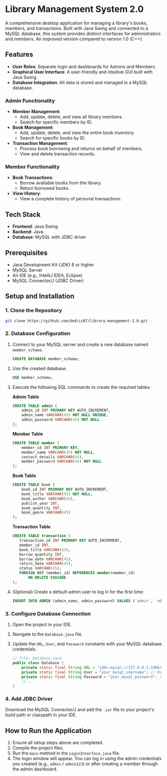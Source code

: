 # Library Management System 2.0

A comprehensive desktop application for managing a library's books, members, and transactions. Built with Java Swing and connected to a MySQL database, this system provides distinct interfaces for administrators and members.
An improved version compared to version 1.0 (C++).

## Features

- **User Roles**: Separate login and dashboards for Admins and Members.
- **Graphical User Interface**: A user-friendly and intuitive GUI built with Java Swing.
- **Database Integration**: All data is stored and managed in a MySQL database.

### Admin Functionality
- **Member Management**:
  - Add, update, delete, and view all library members.
  - Search for specific members by ID.
- **Book Management**:
  - Add, update, delete, and view the entire book inventory.
  - Search for specific books by ID.
- **Transaction Management**:
  - Process book borrowing and returns on behalf of members.
  - View and delete transaction records.

### Member Functionality
- **Book Transactions**:
  - Borrow available books from the library.
  - Return borrowed books.
- **View History**:
  - View a complete history of personal transactions.

## Tech Stack

- **Frontend**: Java Swing
- **Backend**: Java
- **Database**: MySQL with JDBC driver

## Prerequisites

- Java Development Kit (JDK) 8 or higher
- MySQL Server
- An IDE (e.g., IntelliJ IDEA, Eclipse)
- MySQL Connector/J (JDBC Driver)

## Setup and Installation

### 1. Clone the Repository

```bash
git clone https://github.com/dedric07/library-management-2.0.git
```

### 2. Database Configuration

1.  Connect to your MySQL server and create a new database named `member_schema`.
    ```sql
    CREATE DATABASE member_schema;
    ```
2.  Use the created database.
    ```sql
    USE member_schema;
    ```
3.  Execute the following SQL commands to create the required tables:

    **Admin Table**
    ```sql
    CREATE TABLE admin (
        admin_id INT PRIMARY KEY AUTO_INCREMENT,
        admin_name VARCHAR(45) NOT NULL UNIQUE,
        admin_password VARCHAR(45) NOT NULL
    );
    ```

    **Member Table**
    ```sql
    CREATE TABLE member (
        member_id INT PRIMARY KEY,
        member_name VARCHAR(45) NOT NULL,
        contact_details VARCHAR(45),
        member_password VARCHAR(45) NOT NULL
    );
    ```

    **Book Table**
    ```sql
    CREATE TABLE book (
        book_id INT PRIMARY KEY AUTO_INCREMENT,
        book_title VARCHAR(45) NOT NULL,
        book_author VARCHAR(45),
        publish_year INT,
        book_quantity INT,
        book_genre VARCHAR(45)
    );
    ```

    **Transaction Table**
     ```sql
    CREATE TABLE transaction (
        transaction_id INT PRIMARY KEY AUTO_INCREMENT,
        member_id INT,
        book_title VARCHAR(45),
        borrow_quantity INT,
        borrow_date VARCHAR(45),
        return_date VARCHAR(45),
        status VARCHAR(45),
        FOREIGN KEY (member_id) REFERENCES member(member_id)
            ON DELETE CASCADE
    );
    ```
4.  (Optional) Create a default admin user to log in for the first time:
    ```sql
    INSERT INTO ADMIN (admin_name, admin_password) VALUES ('admin', 'admin123');
    ```

### 3. Configure Database Connection

1.  Open the project in your IDE.
2.  Navigate to the `Database.java` file.
3.  Update the `URL`, `User`, and `Password` constants with your MySQL database credentials.

    ```java
    // File: Database.java
    public class Database {
        private static final String URL = "jdbc:mysql://127.0.0.1:3306/member_schema"; // Ensure host and port are correct
        private static final String User = "your_mysql_username"; // Replace with your username
        private static final String Password = "your_mysql_password"; // Replace with your password
        // ...
    }
    ```

### 4. Add JDBC Driver

Download the MySQL Connector/J and add the `.jar` file to your project's build path or classpath in your IDE.

## How to Run the Application

1.  Ensure all setup steps above are completed.
2.  Compile the project files.
3.  Run the `main` method in the `LoginInterface.java` file.
4.  The login window will appear. You can log in using the admin credentials you created (e.g., `admin` / `admin123`) or after creating a member through the admin dashboard.
